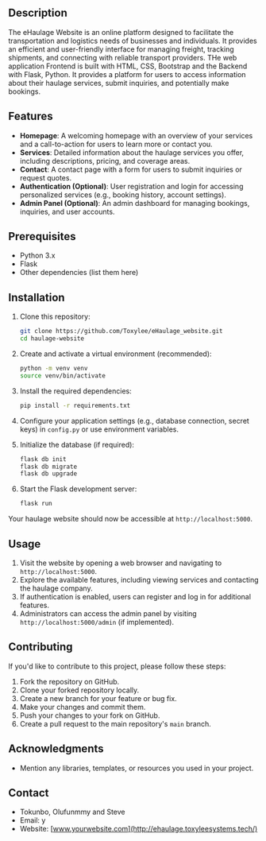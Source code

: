## Description

The eHaulage Website is an online platform designed to facilitate the transportation and logistics needs of businesses and individuals. It provides an efficient and user-friendly interface for managing freight, tracking shipments, and connecting with reliable transport providers. THe web application Frontend is built with HTML, CSS, Bootstrap and the Backend with Flask, Python. It provides a platform for users to access information about their haulage services, submit inquiries, and potentially make bookings.

## Features

- **Homepage**: A welcoming homepage with an overview of your services and a call-to-action for users to learn more or contact you.
- **Services**: Detailed information about the haulage services you offer, including descriptions, pricing, and coverage areas.
- **Contact**: A contact page with a form for users to submit inquiries or request quotes.
- **Authentication (Optional)**: User registration and login for accessing personalized services (e.g., booking history, account settings).
- **Admin Panel (Optional)**: An admin dashboard for managing bookings, inquiries, and user accounts.

## Prerequisites

- Python 3.x
- Flask
- Other dependencies (list them here)

## Installation

1. Clone this repository:

   ```bash
   git clone https://github.com/Toxylee/eHaulage_website.git
   cd haulage-website
   ```

2. Create and activate a virtual environment (recommended):

   ```bash
   python -m venv venv
   source venv/bin/activate
   ```

3. Install the required dependencies:

   ```bash
   pip install -r requirements.txt
   ```

4. Configure your application settings (e.g., database connection, secret keys) in `config.py` or use environment variables.

5. Initialize the database (if required):

   ```bash
   flask db init
   flask db migrate
   flask db upgrade
   ```

6. Start the Flask development server:

   ```bash
   flask run
   ```

Your haulage website should now be accessible at `http://localhost:5000`.

## Usage

1. Visit the website by opening a web browser and navigating to `http://localhost:5000`.
2. Explore the available features, including viewing services and contacting the haulage company.
3. If authentication is enabled, users can register and log in for additional features.
4. Administrators can access the admin panel by visiting `http://localhost:5000/admin` (if implemented).

## Contributing

If you'd like to contribute to this project, please follow these steps:

1. Fork the repository on GitHub.
2. Clone your forked repository locally.
3. Create a new branch for your feature or bug fix.
4. Make your changes and commit them.
5. Push your changes to your fork on GitHub.
6. Create a pull request to the main repository's `main` branch.


## Acknowledgments

- Mention any libraries, templates, or resources you used in your project.

## Contact

- Tokunbo, Olufunmmy and Steve
- Email: y
- Website: [www.yourwebsite.com](http://ehaulage.toxyleesystems.tech/)


